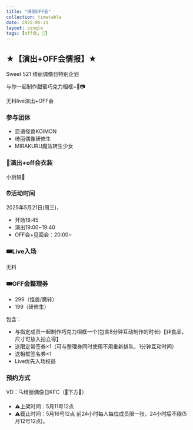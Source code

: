 ```yaml
---
title: "绮丽OFF会"
collection: timetable
date: 2025-05-21
layout: single
tags: [off会, 🎫]
---
```


## ★【演出+OFF会情报】★

Sweet 521 绮丽偶像日特别企划

与你一起制作甜蜜巧克力相框~🍫📷

无料live演出+OFF会

### 参与团体

- 恋语怪兽KOIMON
- 绮丽偶像研修生
- MIRAKURU魔法转生少女

### 👗演出+off会衣装

小厨娘💖

### ⏰活动时间

2025年5月21日(周三)，
- 开场18:45 
- 演出19:00~19:40 
- OFF会+见面会：20:00~

### 🎟Live入场

无料
### 🎟OFF会整理券
- 299（怪兽/魔转）
- 199（研修生）

包含：
- 与指定成员一起制作巧克力相框一个(包含8分钟互动制作的时长)【非食品，尺寸可放入拍立得】
- 送限定带签券×1（可与整理券同时使用不用重新排队，1分钟互动时间）
- 送相框签名券×1
- Live优先入场权益
  
### 预约方式

VD：🔍绮丽偶像日KFC（🔗下方🍎）

- ⚠️上架时间：5月11号12点
- ⚠️截止时间：5月16号12点
前24小时每人每位成员限一张，24小时后不限(5月12号12点)。